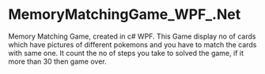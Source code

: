 # MemoryMatchingGame_WPF_.Net
Memory Matching Game, created in c# WPF. This Game display no of cards which have pictures of different pokemons and you have to match the cards with same one. It count the no of steps you take to solved the game, if it more than 30 then game over. 
